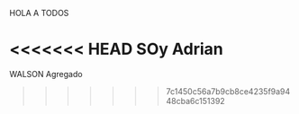 HOLA A TODOS



<<<<<<< HEAD
SOy Adrian
=======

WALSON Agregado
>>>>>>> 7c1450c56a7b9cb8ce4235f9a9448cba6c151392
